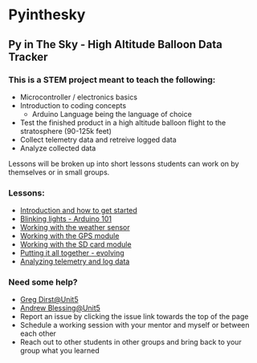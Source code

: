 # Pyinthesky

## Py in The Sky - High Altitude Balloon Data Tracker

### This is a STEM project meant to teach the following:

- Microcontroller / electronics basics
- Introduction to coding concepts
  - Arduino Language being the language of choice
- Test the finished product in a high altitude balloon flight to the stratosphere (90-125k feet)
- Collect telemetry data and retreive logged data
- Analyze collected data

Lessons will be broken up into short lessons students can work on by themselves or in small groups. 

### Lessons:

- [Introduction and how to get started](https://github.com/StateFarm-STEM/pyinthesky/tree/main/lesson1)
- [Blinking lights - Arduino 101](https://github.com/StateFarm-STEM/pyinthesky/tree/main/lesson2)
- [Working with the weather sensor](https://github.com/StateFarm-STEM/pyinthesky/tree/main/lesson3)
- [Working with the GPS module](https://github.com/StateFarm-STEM/pyinthesky/tree/main/lesson4)
- [Working with the SD card module](https://github.com/StateFarm-STEM/pyinthesky/tree/main/lesson5)
- [Putting it all together - evolving](https://github.com/StateFarm-STEM/pyinthesky/blob/main/putting-it-all-together/README.md#putting-it-all-together)
- [Analyzing telemetry and log data](https://github.com/StateFarm-STEM/pyinthesky/blob/main/telemetry-analysis/README.md)

### Need some help?

- [Greg Dirst@Unit5](mailto:greg.dirst.nf94@unit5.org)
- [Andrew Blessing@Unit5](mailto:andrew.blessing.jij8@unit5.org)
- Report an issue by clicking the issue link towards the top of the page
- Schedule a working session with your mentor and myself or between each other
- Reach out to other students in other groups and bring back to your group what you learned

